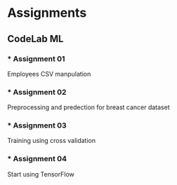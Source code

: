 # Assignments
## CodeLab ML
### * Assignment 01
Employees CSV manpulation

### * Assignment 02
Preprocessing and predection for breast cancer dataset

### * Assignment 03
Training using cross validation

### * Assignment 04
Start using TensorFlow